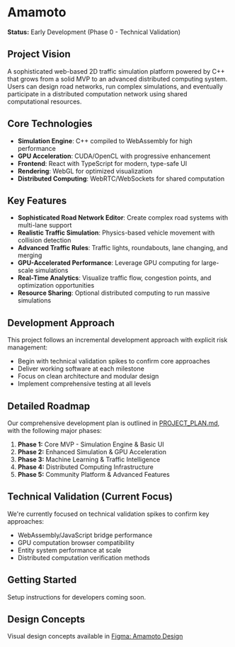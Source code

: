# Amamoto

**Status:** Early Development (Phase 0 - Technical Validation)

## Project Vision
A sophisticated web-based 2D traffic simulation platform powered by C++ that grows from a solid MVP to an advanced distributed computing system. Users can design road networks, run complex simulations, and eventually participate in a distributed computation network using shared computational resources.

## Core Technologies
- **Simulation Engine**: C++ compiled to WebAssembly for high performance
- **GPU Acceleration**: CUDA/OpenCL with progressive enhancement
- **Frontend**: React with TypeScript for modern, type-safe UI
- **Rendering**: WebGL for optimized visualization
- **Distributed Computing**: WebRTC/WebSockets for shared computation

## Key Features
- **Sophisticated Road Network Editor**: Create complex road systems with multi-lane support
- **Realistic Traffic Simulation**: Physics-based vehicle movement with collision detection
- **Advanced Traffic Rules**: Traffic lights, roundabouts, lane changing, and merging
- **GPU-Accelerated Performance**: Leverage GPU computing for large-scale simulations
- **Real-Time Analytics**: Visualize traffic flow, congestion points, and optimization opportunities
- **Resource Sharing**: Optional distributed computing to run massive simulations

## Development Approach
This project follows an incremental development approach with explicit risk management:
- Begin with technical validation spikes to confirm core approaches
- Deliver working software at each milestone
- Focus on clean architecture and modular design
- Implement comprehensive testing at all levels

## Detailed Roadmap

Our comprehensive development plan is outlined in [PROJECT_PLAN.md](docs/PROJECT_PLAN.md), with the following major phases:

1. **Phase 1:** Core MVP - Simulation Engine & Basic UI
2. **Phase 2:** Enhanced Simulation & GPU Acceleration
3. **Phase 3:** Machine Learning & Traffic Intelligence
4. **Phase 4:** Distributed Computing Infrastructure
5. **Phase 5:** Community Platform & Advanced Features

## Technical Validation (Current Focus)
We're currently focused on technical validation spikes to confirm key approaches:
- WebAssembly/JavaScript bridge performance
- GPU computation browser compatibility
- Entity system performance at scale
- Distributed computation verification methods

## Getting Started

Setup instructions for developers coming soon.

## Design Concepts
Visual design concepts available in [Figma: Amamoto Design](https://www.figma.com/design/DfW96Ax9LNfIDhSNfLHdxa/Amamoto?t=1hkhMSbdsfUiQ50J-0)
